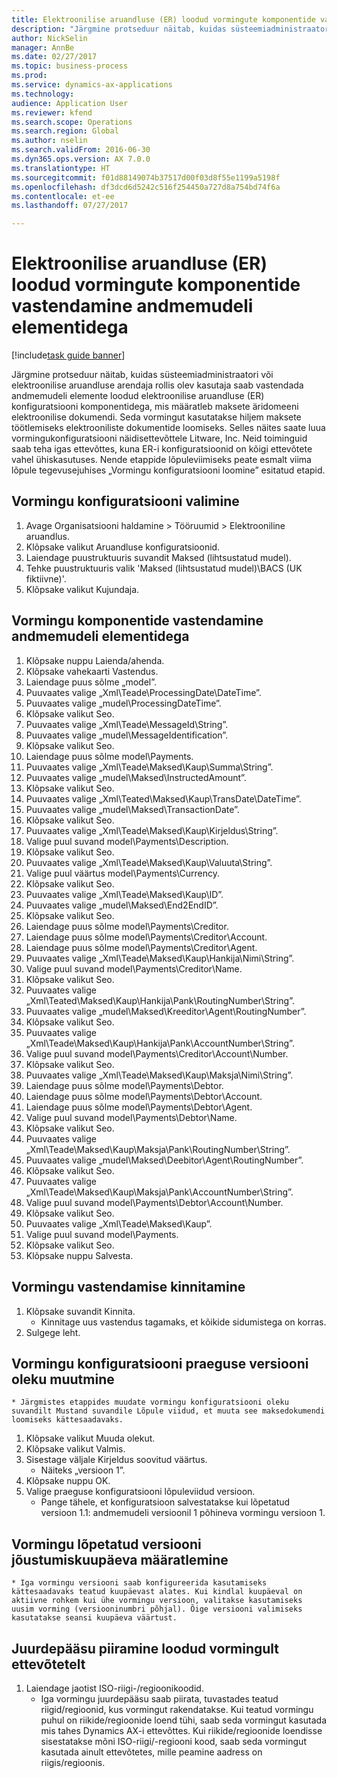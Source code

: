 ```yaml
--- 
title: Elektroonilise aruandluse (ER) loodud vormingute komponentide vastendamine andmemudeli elementidega
description: "Järgmine protseduur näitab, kuidas süsteemiadministraatori või elektroonilise aruandluse arendaja rollis olev kasutaja saab vastendada andmemudeli elemente loodud elektroonilise aruandluse (ER) konfiguratsiooni komponentidega, mis määratleb maksete äridomeeni elektroonilise dokumendi."
author: NickSelin
manager: AnnBe
ms.date: 02/27/2017
ms.topic: business-process
ms.prod: 
ms.service: dynamics-ax-applications
ms.technology: 
audience: Application User
ms.reviewer: kfend
ms.search.scope: Operations
ms.search.region: Global
ms.author: nselin
ms.search.validFrom: 2016-06-30
ms.dyn365.ops.version: AX 7.0.0
ms.translationtype: HT
ms.sourcegitcommit: f01d88149074b37517d00f03d8f55e1199a5198f
ms.openlocfilehash: df3dcd6d5242c516f254450a727d8a754bd74f6a
ms.contentlocale: et-ee
ms.lasthandoff: 07/27/2017

---
```

# <a name="map-components-of-the-created-format-to-data-model-elements-for-electronic-reporting-er"></a>Elektroonilise aruandluse (ER) loodud vormingute komponentide vastendamine andmemudeli elementidega

[!include[task guide banner](../../includes/task-guide-banner.md)]

Järgmine protseduur näitab, kuidas süsteemiadministraatori või elektroonilise aruandluse arendaja rollis olev kasutaja saab vastendada andmemudeli elemente loodud elektroonilise aruandluse (ER) konfiguratsiooni komponentidega, mis määratleb maksete äridomeeni elektroonilise dokumendi. Seda vormingut kasutatakse hiljem maksete töötlemiseks elektrooniliste dokumentide loomiseks. Selles näites saate luua vormingukonfiguratsiooni näidisettevõttele Litware, Inc. Neid toiminguid saab teha igas ettevõttes, kuna ER-i konfiguratsioonid on kõigi ettevõtete vahel ühiskasutuses. Nende etappide lõpuleviimiseks peate esmalt viima lõpule tegevusejuhises „Vormingu konfiguratsiooni loomine” esitatud etapid.


## <a name="select-a-format-configuration"></a>Vormingu konfiguratsiooni valimine
1. Avage Organisatsiooni haldamine > Tööruumid > Elektrooniline aruandlus.
2. Klõpsake valikut Aruandluse konfiguratsioonid.
3. Laiendage puustruktuuris suvandit Maksed (lihtsustatud mudel).
4. Tehke puustruktuuris valik 'Maksed (lihtsustatud mudel)\BACS (UK fiktiivne)'.
5. Klõpsake valikut Kujundaja.

## <a name="map-format-components-to-data-model-elements"></a>Vormingu komponentide vastendamine andmemudeli elementidega
1. Klõpsake nuppu Laienda/ahenda.
2. Klõpsake vahekaarti Vastendus.
3. Laiendage puus sõlme „model”.
4. Puuvaates valige „Xml\Teade\ProcessingDate\DateTime”.
5. Puuvaates valige „mudel\ProcessingDateTime”.
6. Klõpsake valikut Seo.
7. Puuvaates valige „Xml\Teade\MessageId\String”.
8. Puuvaates valige „mudel\MessageIdentification”.
9. Klõpsake valikut Seo.
10. Laiendage puus sõlme model\Payments.
11. Puuvaates valige „Xml\Teade\Maksed\Kaup\Summa\String”.
12. Puuvaates valige „mudel\Maksed\InstructedAmount”.
13. Klõpsake valikut Seo.
14. Puuvaates valige „Xml\Teated\Maksed\Kaup\TransDate\DateTime”.
15. Puuvaates valige „mudel\Maksed\TransactionDate”.
16. Klõpsake valikut Seo.
17. Puuvaates valige „Xml\Teade\Maksed\Kaup\Kirjeldus\String”.
18. Valige puul suvand model\Payments\Description.
19. Klõpsake valikut Seo.
20. Puuvaates valige „Xml\Teade\Maksed\Kaup\Valuuta\String”.
21. Valige puul väärtus model\Payments\Currency.
22. Klõpsake valikut Seo.
23. Puuvaates valige „Xml\Teade\Maksed\Kaup\ID”.
24. Puuvaates valige „mudel\Maksed\End2EndID”.
25. Klõpsake valikut Seo.
26. Laiendage puus sõlme model\Payments\Creditor.
27. Laiendage puus sõlme model\Payments\Creditor\Account.
28. Laiendage puus sõlme model\Payments\Creditor\Agent.
29. Puuvaates valige „Xml\Teade\Maksed\Kaup\Hankija\Nimi\String”.
30. Valige puul suvand model\Payments\Creditor\Name.
31. Klõpsake valikut Seo.
32. Puuvaates valige „Xml\Teated\Maksed\Kaup\Hankija\Pank\RoutingNumber\String”.
33. Puuvaates valige „mudel\Maksed\Kreeditor\Agent\RoutingNumber”.
34. Klõpsake valikut Seo.
35. Puuvaates valige „Xml\Teade\Maksed\Kaup\Hankija\Pank\AccountNumber\String”.
36. Valige puul suvand model\Payments\Creditor\Account\Number.
37. Klõpsake valikut Seo.
38. Puuvaates valige „Xml\Teade\Maksed\Kaup\Maksja\Nimi\String”.
39. Laiendage puus sõlme model\Payments\Debtor.
40. Laiendage puus sõlme model\Payments\Debtor\Account.
41. Laiendage puus sõlme model\Payments\Debtor\Agent.
42. Valige puul suvand model\Payments\Debtor\Name.
43. Klõpsake valikut Seo.
44. Puuvaates valige „Xml\Teade\Maksed\Kaup\Maksja\Pank\RoutingNumber\String”.
45. Puuvaates valige „mudel\Maksed\Deebitor\Agent\RoutingNumber”.
46. Klõpsake valikut Seo.
47. Puuvaates valige „Xml\Teade\Maksed\Kaup\Maksja\Pank\AccountNumber\String”.
48. Valige puul suvand model\Payments\Debtor\Account\Number.
49. Klõpsake valikut Seo.
50. Puuvaates valige „Xml\Teade\Maksed\Kaup”.
51. Valige puul suvand model\Payments.
52. Klõpsake valikut Seo.
53. Klõpsake nuppu Salvesta.

## <a name="validate-format-mapping"></a>Vormingu vastendamise kinnitamine
1. Klõpsake suvandit Kinnita.
    * Kinnitage uus vastendus tagamaks, et kõikide sidumistega on korras.  
2. Sulgege leht.

## <a name="change-status-of-the-current-version-of-format-configuration"></a>Vormingu konfiguratsiooni praeguse versiooni oleku muutmine
    * Järgmistes etappides muudate vormingu konfiguratsiooni oleku suvandilt Mustand suvandile Lõpule viidud, et muuta see maksedokumendi loomiseks kättesaadavaks.  
1. Klõpsake valikut Muuda olekut.
2. Klõpsake valikut Valmis.
3. Sisestage väljale Kirjeldus soovitud väärtus.
    * Näiteks „versioon 1”.  
4. Klõpsake nuppu OK.
5. Valige praeguse konfiguratsiooni lõpuleviidud versioon.
    * Pange tähele, et konfiguratsioon salvestatakse kui lõpetatud versioon 1.1: andmemudeli versioonil 1 põhineva vormingu versioon 1.  

## <a name="define-effective-date-for-completed-version-of-format"></a>Vormingu lõpetatud versiooni jõustumiskuupäeva määratlemine
    * Iga vormingu versiooni saab konfigureerida kasutamiseks kättesaadavaks teatud kuupäevast alates. Kui kindlal kuupäeval on aktiivne rohkem kui ühe vormingu versioon, valitakse kasutamiseks uusim vorming (versiooninumbri põhjal). Õige versiooni valimiseks kasutatakse seansi kuupäeva väärtust.  

## <a name="restrict-access-to-created-format-from-companies"></a>Juurdepääsu piiramine loodud vormingult ettevõtetelt
1. Laiendage jaotist ISO-riigi-/regioonikoodid.
    * Iga vormingu juurdepääsu saab piirata, tuvastades teatud riigid/regioonid, kus vormingut rakendatakse. Kui teatud vormingu puhul on riikide/regioonide loend tühi, saab seda vormingut kasutada mis tahes Dynamics AX-i ettevõttes. Kui riikide/regioonide loendisse sisestatakse mõni ISO-riigi/-regiooni kood, saab seda vormingut kasutada ainult ettevõtetes, mille peamine aadress on riigis/regioonis.  


